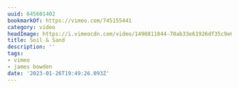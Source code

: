 ```yaml
---
uuid: 645601402
bookmarkOf: https://vimeo.com/745155441
category: video
headImage: https://i.vimeocdn.com/video/1498811844-70ab33e61926df35c9e61444711384c873432e5b15ff86d30eb3fd53415233e5-d_295x166
title: Soil & Sand
description: ''
tags:
- vimeo
- james bowden
date: '2023-01-26T19:49:26.093Z'
---
```



